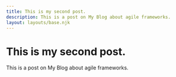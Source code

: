 ```yaml
---
title: This is my second post.
description: This is a post on My Blog about agile frameworks.
layout: layouts/base.njk
---
```


# This is my second post.

This is a post on My Blog about agile frameworks.
